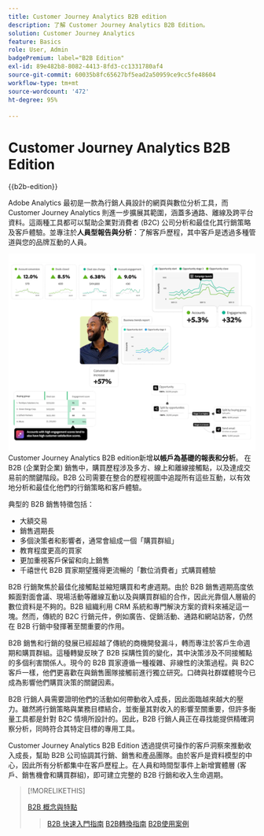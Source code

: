 ```yaml
---
title: Customer Journey Analytics B2B edition
description: 了解 Customer Journey Analytics B2B Edition。
solution: Customer Journey Analytics
feature: Basics
role: User, Admin
badgePremium: label="B2B Edition"
exl-id: 89e482b8-8082-4413-8fd3-cc1331780af4
source-git-commit: 60035b8fc65627bf5ead2a50959ce9cc5fe48604
workflow-type: tm+mt
source-wordcount: '472'
ht-degree: 95%

---
```



# Customer Journey Analytics B2B Edition

{{b2b-edition}}

Adobe Analytics 最初是一款為行銷人員設計的網頁與數位分析工具，而 Customer Journey Analytics 則進一步擴展其範圍，涵蓋多通路、離線及跨平台資料。這兩種工具都可以幫助企業對消費者 (B2C) 公司分析和最佳化其行銷策略及客戶體驗。並專注於&#x200B;**人員型報告與分析**：了解客戶歷程，其中客戶是透過多種管道與您的品牌互動的人員。

![B2B主圖影像](assets/b2b-image.png)
Customer Journey Analytics B2B edition新增**以帳戶為基礎的報表和分析**。 在 B2B (企業對企業) 銷售中，購買歷程涉及多方、線上和離線接觸點，以及達成交易前的關鍵階段。B2B 公司需要在整合的歷程視圖中追蹤所有這些互動，以有效地分析和最佳化他們的行銷策略和客戶體驗。

典型的 B2B 銷售特徵包括：

* 大額交易
* 銷售週期長
* 多個決策者和影響者，通常會組成一個「購買群組」
* 教育程度更高的買家
* 更加重視客戶保留和向上銷售
* 千禧世代 B2B 買家期望獲得更流暢的「數位消費者」式購買體驗

B2B 行銷聚焦於最佳化接觸點並縮短購買和考慮週期。由於 B2B 銷售週期高度依賴面對面會議、現場活動等離線互動以及與購買群組的合作，因此光靠個人層級的數位資料是不夠的。B2B 組織利用 CRM 系統和專門解決方案的資料來補足這一塊。然而，傳統的 B2C 行銷元件，例如廣告、促銷活動、通路和網站訪客，仍然在 B2B 行銷中發揮著至關重要的作用。

B2B 銷售和行銷的發展已經超越了傳統的商機開發漏斗，轉而專注於客戶生命週期和購買群組。這種轉變反映了 B2B 採購性質的變化，其中決策涉及不同接觸點的多個利害關係人。現今的 B2B 買家遵循一種複雜、非線性的決策過程。與 B2C 客戶一樣，他們更喜歡在與銷售團隊接觸前進行獨立研究。口碑與社群媒體現今已成為影響他們購買決策的關鍵因素。

B2B 行銷人員需要證明他們的活動如何帶動收入成長，因此面臨越來越大的壓力。雖然將行銷策略與業務目標結合，並衡量其對收入的影響至關重要，但許多衡量工具都是針對 B2C 情境所設計的。因此，B2B 行銷人員正在尋找能提供精確洞察分析，同時符合其特定目標的專用工具。

Customer Journey Analytics B2B Edition 透過提供可操作的客戶洞察來推動收入成長，幫助 B2B 公司協調其行銷、銷售和產品團隊。由於客戶是資料模型的中心，因此所有分析都集中在客戶歷程上。在人員和時間型事件上新增實體層 (客戶、銷售機會和購買群組)，即可建立完整的 B2B 行銷和收入生命週期。


>[!MORELIKETHIS]
>
>[B2B 概念與特點](cja-b2b-concepts-features.md)
>>[B2B 快速入門指南](cja-b2b-quick-start-guide.md)
>>[B2B轉換指南](cja-b2b-transition.md)
>>[B2B使用案例](/help/use-cases/b2b/b2b-edition/use-cases-overview.md)
>
